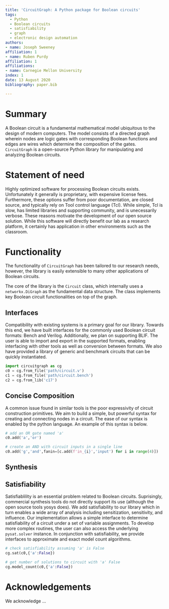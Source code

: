 ```yaml
---
title: 'CircuitGraph: A Python package for Boolean circuits'
tags:
  - Python
  - Boolean circuits
  - satisfiability
  - graph
  - electronic design automation
authors:
- name: Joseph Sweeney
affiliation: 1
- name: Ruben Purdy
affiliation: 1
affiliations:
- name: Carnegie Mellon University
index: 1
date: 13 August 2020
bibliography: paper.bib

---
```


# Summary

A Boolean circuit is a fundamental mathematical model ubiquitous to the 
design of modern computers. The model consists of a directed graph wherein 
nodes are logic gates with corresponding Boolean functions and edges are wires 
which determine the composition of the gates. `CircuitGraph` is a open-source Python library
for manipulating and analyzing Boolean circuits. 

# Statement of need 

Highly optimized software for processing Boolean circuits exists. Unfortunately
it generally is proprietary, with expensive license fees. Furthermore, these
options suffer from poor documentation, are closed source, and typically 
rely on Tool control language (Tcl). While simple, Tcl is slow, has limited
libraries and supporting community, and is unecessarily verbose. These reasons
motivate the development of our open source solution. While this software will 
directly benefit our lab as a research platform, it certainly has application 
in other environments such as the classroom.

# Functionality

The functionality of `CircuitGraph` has been tailored to our research needs, however,
the library is easily extensible to many other applications of Boolean circuits.

The core of the library is the `Circuit` class, which internally uses a `networkx.DiGraph` 
as the fundamental data structure. The class implements key Boolean circuit functionalities 
on top of the graph. 

## Interfaces

Compatibility with existing systems is a primary goal for our library. Towards this end, 
we have built interfaces for the commonly used Boolean circuit formats: Bench and Verilog.
Additionally, we plan on supporting BLIF. The user is able to import and export in the supported
formats, enabling interfacing with other tools as well as conversion between formats.
We also have provided a library of generic and benchmark circuits that can be quickly instantiated.

```python
import circuitgraph as cg
c0 = cg.from_file('path/circuit.v')
c1 = cg.from_file('path/circuit.bench')
c2 = cg.from_lib('c17')
```	

## Concise Composition

A common issue found in similar tools is the poor expressivity of circuit construction 
primitives. We aim to build a simple, but powerful syntax for creating and connecting nodes
in a circuit. The ease of our syntax is enabled by the python language. 
An example of this syntax is below.

```python
# add an OR gate named 'a'
c0.add('a','or')

# create an AND with circuit inputs in a single line
c0.add('g','and',fanin=[c.add(f'in_{i}','input') for i in range(4)])
```	

## Synthesis


## Satisfiability

Satisfiablility is an essential problem related to Boolean circuits. Suprisingly, commercial 
synthesis tools do not directly support its use (although the open source tools yosys does). 
We add satisfiability to our library which in turn enables a wide array of analysis including
sensitization, sensitivity, and influence. Our implementation allows a simple interface to determine
satisfiability of a circuit under a set of variable assignments. To develop more complex routines, the
user can also access the underlying `pysat.solver` instance. 
In conjunction with satisfiability, we provide interfaces to approximate and exact model count algorithms. 

```python
# check satisfiability assuming 'a' is False
cg.sat(c0,{'a':False})

# get number of solutions to circuit with 'a' False
cg.model_count(c0,{'a':False})
```	

# Acknowledgements

We acknowledge ...


